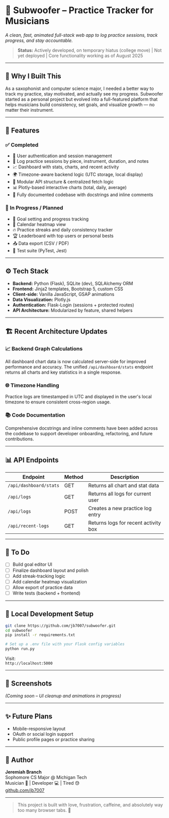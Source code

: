 # 🎷 Subwoofer – Practice Tracker for Musicians  
*A clean, fast, animated full-stack web app to log practice sessions, track progress, and stay accountable.*

> **Status:** Actively developed, on temporary hiatus (college move) | Not yet deployed | Core functionality working as of August 2025

---

## 🧠 Why I Built This  
As a saxophonist and computer science major, I needed a better way to track my practice, stay motivated, and actually see my progress. Subwoofer started as a personal project but evolved into a full-featured platform that helps musicians build consistency, set goals, and visualize growth — no matter their instrument.

---

## 🌟 Features

### ✅ Completed
- 🔐 User authentication and session management  
- 📝 Log practice sessions by piece, instrument, duration, and notes  
- 📈 Dashboard with stats, charts, and recent activity  
- 🌍 Timezone-aware backend logic (UTC storage, local display)  
- 🧱 Modular API structure & centralized fetch logic  
- 📊 Plotly-based interactive charts (total, daily, average)  
- 🧾 Fully documented codebase with docstrings and inline comments  

### 🚧 In Progress / Planned
- 🎯 Goal setting and progress tracking  
- 📅 Calendar heatmap view  
- 🔥 Practice streaks and daily consistency tracker  
- 🏆 Leaderboard with top users or personal bests  
- 📤 Data export (CSV / PDF)  
- 🧪 Test suite (PyTest, Jest)  

---

## ⚙️ Tech Stack

- **Backend:** Python (Flask), SQLite (dev), SQLAlchemy ORM  
- **Frontend:** Jinja2 templates, Bootstrap 5, custom CSS  
- **Client-side:** Vanilla JavaScript, GSAP animations  
- **Data Visualization:** Plotly.js  
- **Authentication:** Flask-Login (sessions + protected routes)  
- **API Architecture:** Modularized by feature, shared helpers  

---

## 🏗️ Recent Architecture Updates

### 📈 Backend Graph Calculations  
All dashboard chart data is now calculated server-side for improved performance and accuracy. The unified `/api/dashboard/stats` endpoint returns all charts and key statistics in a single response.

### 🌐 Timezone Handling  
Practice logs are timestamped in UTC and displayed in the user's local timezone to ensure consistent cross-region usage.

### 📚 Code Documentation  
Comprehensive docstrings and inline comments have been added across the codebase to support developer onboarding, refactoring, and future contributions.

---

## 📊 API Endpoints

| Endpoint                | Method | Description                            |
|------------------------|--------|----------------------------------------|
| `/api/dashboard/stats` | GET    | Returns all chart and stat data        |
| `/api/logs`            | GET    | Returns all logs for current user      |
| `/api/logs`            | POST   | Creates a new practice log entry       |
| `/api/recent-logs`     | GET    | Returns logs for recent activity box   |

---

## 🚧 To Do

- [ ] Build goal editor UI  
- [ ] Finalize dashboard layout and polish  
- [ ] Add streak-tracking logic  
- [ ] Add calendar heatmap visualization  
- [ ] Allow export of practice data  
- [ ] Write tests (backend + frontend)  

---

## 🔧 Local Development Setup

```bash
git clone https://github.com/jb7007/subwoofer.git
cd subwoofer
pip install -r requirements.txt

# Set up a .env file with your Flask config variables
python run.py
```

Visit:  
`http://localhost:5000`

---

## 📸 Screenshots  
*(Coming soon – UI cleanup and animations in progress)*

---

## ✨ Future Plans

- Mobile-responsive layout  
- OAuth or social login support  
- Public profile pages or practice sharing  

---

## 📇 Author

**Jeremiah Branch**  
Sophomore CS Major @ Michigan Tech  
Musician 🎷 | Developer 💻 | Tired 😓  
[github.com/jb7007](https://github.com/jb7007)

---

> This project is built with love, frustration, caffeine, and absolutely way too many browser tabs. 🤍
